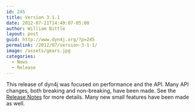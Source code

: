 ```yaml
---
id: 245
title: Version 3.1.1
date: 2012-07-21T14:49:07-05:00
author: William Bittle
layout: post
guid: http://www.dyn4j.org/?p=245
permalink: /2012/07/version-3-1-1/
image: /assets/gears.jpg
categories:
  - News
  - Release
---
```

This release of dyn4j was focused on performance and the API. Many API changes, both breaking and non-breaking, have been made. See the <a title="Latest Release Notes"  href="https://github.com/dyn4j/dyn4j/blob/master/RELEASE-NOTES.md" target="_blank" rel="noopener">Release Notes</a> for more details. Many new small features have been made as well.
